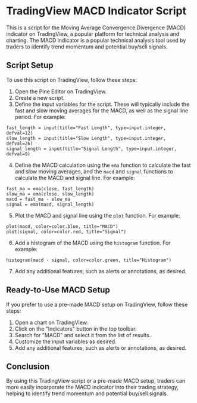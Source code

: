 # TradingView MACD Indicator Script
This is a script for the Moving Average Convergence Divergence (MACD) indicator on TradingView, a popular platform for technical analysis and charting. The MACD indicator is a popular technical analysis tool used by traders to identify trend momentum and potential buy/sell signals.
## Script Setup
To use this script on TradingView, follow these steps:
1. Open the Pine Editor on TradingView.
2. Create a new script.
3. Define the input variables for the script. These will typically include the fast and slow moving averages for the MACD, as well as the signal line period. For example:
```Pine
fast_length = input(title="Fast Length", type=input.integer, defval=12)
slow_length = input(title="Slow Length", type=input.integer, defval=26)
signal_length = input(title="Signal Length", type=input.integer, defval=9)
```
4. Define the MACD calculation using the `ema` function to calculate the fast and slow moving averages, and the `macd` and `signal` functions to calculate the MACD and signal line. For example:
```Pine
fast_ma = ema(close, fast_length)
slow_ma = ema(close, slow_length)
macd = fast_ma - slow_ma
signal = ema(macd, signal_length)
```
5. Plot the MACD and signal line using the `plot` function. For example:
```Pine
plot(macd, color=color.blue, title="MACD")
plot(signal, color=color.red, title="Signal")
```
6. Add a histogram of the MACD using the `histogram` function. For example:
```Pine
histogram(macd - signal, color=color.green, title="Histogram")
```
7. Add any additional features, such as alerts or annotations, as desired.
## Ready-to-Use MACD Setup
If you prefer to use a pre-made MACD setup on TradingView, follow these steps:
1. Open a chart on TradingView.
2. Click on the "Indicators" button in the top toolbar.
3. Search for "MACD" and select it from the list of results.
4. Customize the input variables as desired.
5. Add any additional features, such as alerts or annotations, as desired.
## Conclusion
By using this TradingView script or a pre-made MACD setup, traders can more easily incorporate the MACD indicator into their trading strategy, helping to identify trend momentum and potential buy/sell signals.